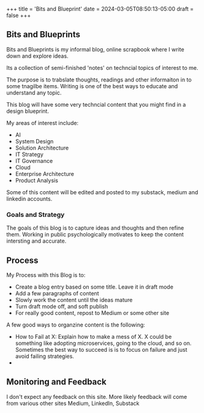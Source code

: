 +++
title = 'Bits and Blueprint'
date = 2024-03-05T08:50:13-05:00
draft = false
+++

## Bits and Blueprints

Bits and Blueprints is my informal blog, online scrapbook where I write down and explore ideas.

Its a collection of semi-finished 'notes' on techncial topics of interest to me.

The purpose is to trabslate thoughts, readings and other informaiton in to some tnagilbe items. Writing is one of the best ways to educate and understand any topic.

This blog will have some very techncial content that you might find in a design blueprint.

My areas of interest include:

- AI
- System Design
- Solution Architecture
- IT Strategy
- IT Governance
- Cloud
- Enterprise Architecture
- Product Analysis

Some of this content will be edited and posted to my substack, medium and linkedin accounts.

### Goals and Strategy

The goals of this blog is to capture ideas and thoughts and then refine them. Working in public psychologically motivates to keep the content intersting and accurate.

## Process

My Process with this Blog is to:

- Create a blog entry based on some title. Leave it in draft mode
- Add a few paragraphs of content
- Slowly work the content until the ideas mature
- Turn draft mode off, and soft publish
- For really good content, repost to Medium or some other site

A few good ways to organzine content is the following:

- How to Fail at X: Explain how to make a mess of X. X could be something like adopting microservices, going to the cloud, and so on. Sometimes the best way to succeed is is to focus on failure and just avoid failing strategies.
-

## Monitoring and Feedback

I don't expect any feedback on this site. More likely feedback will come from various other sites Medium, LinkedIn, Substack
